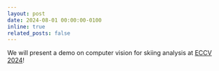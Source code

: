 ```yaml
---
layout: post
date: 2024-08-01 00:00:00-0100
inline: true
related_posts: false
---
```


We will present a demo on computer vision for skiing analysis at <a href="https://eccv.ecva.net">ECCV 2024</a>!
